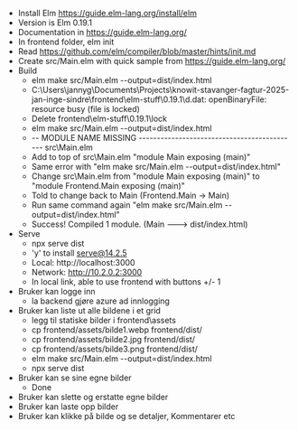- Install Elm https://guide.elm-lang.org/install/elm
- Version is Elm 0.19.1
- Documentation in https://guide.elm-lang.org/
- In frontend folder, elm init
- Read https://github.com/elm/compiler/blob/master/hints/init.md
- Create src/Main.elm with quick sample from https://guide.elm-lang.org/
- Build
    - elm make src/Main.elm --output=dist/index.html
    - C:\Users\jannyg\Documents\Projects\knowit-stavanger-fagtur-2025-jan-inge-sindre\frontend\elm-stuff\0.19.1\d.dat: openBinaryFile: resource busy (file is locked)
    - Delete frontend\elm-stuff\0.19.1\lock
    - elm make src/Main.elm --output=dist/index.html
    - -- MODULE NAME MISSING -------------------------------------------- src\Main.elm
    - Add to top of src\Main.elm "module Main exposing (main)"
    - Same error with "elm make src/Main.elm --output=dist/index.html"
    - Change src\Main.elm from "module Main exposing (main)" to "module Frontend.Main exposing (main)"
    - Told to change back to Main (Frontend.Main -> Main)
    - Run same command again "elm make src/Main.elm --output=dist/index.html"
    - Success! Compiled 1 module. (Main ---> dist/index.html)
- Serve
    - npx serve dist
    - 'y' to install serve@14.2.5
    - Local:    http://localhost:3000
    - Network:  http://10.2.0.2:3000
    - In local link, able to use frontend with buttons +/- 1
- Bruker kan logge inn
    - la backend gjøre azure ad innlogging
- Bruker kan liste ut alle bildene i et grid
    - legg til statiske bilder i frontend\assets
    - cp frontend/assets/bilde1.webp frontend/dist/
    - cp frontend/assets/bilde2.jpg frontend/dist/
    - cp frontend/assets/bilde3.png frontend/dist/
    - elm make src/Main.elm --output=dist/index.html
    - npx serve dist
- Bruker kan se sine egne bilder
    - Done
- Bruker kan slette og erstatte egne bilder
- Bruker kan laste opp bilder
- Bruker kan klikke på bilde og se detaljer, Kommentarer etc